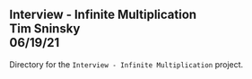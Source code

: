 **Interview - Infinite Multiplication**\
Tim Sninsky\
06/19/21
---
Directory for the `Interview - Infinite Multiplication` project.

